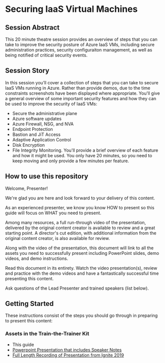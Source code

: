 # Securing IaaS Virtual Machines

## Session Abstract
This 20 minute theatre session provides an overview of steps that you can take to improve the security posture of Azure IaaS VMs, including secure administration practices, security configuraiton management, as well as being notified of critical security events.

## Session Story

In this session you’ll cover a collection of steps that you can take to secure IaaS VMs running in Azure. Rather than provide demos, due to the time constraints screenshots have been displayed where appropriate. You'll give a general overview of some important security features and how they can be used to improve the security of IaaS VMs:
- Secure the administrative plane
- Azure software updates
- Azure Firewall, NSG, and NVA
- Endpoint Protection
- Bastion and JiT Access
- Adaptive Application Control
- Disk Encryption
- File Integrity Monitoring.
You'll provide a brief overview of each feature and how it might be used. You only have 20 minutes, so you need to keep moving and only provide a few minutes per feature.

## How to use this repository
Welcome, Presenter!

We're glad you are here and look forward to your delivery of this content.

As an experienced presenter, we know you know HOW to present so this guide will focus on WHAT you need to present.

Among many resources, a full run-through video of the presentation, delivered by the original content creator is available to review and a great starting point. A director's cut edition, with additional information from the original content creator, is also available for review.

Along with the video of the presentation, this document will link to all the assets you need to successfully present including PowerPoint slides, demo videos, and demo instructions.

Read this document in its entirety. Watch the video presentation(s), review and practice with the demo videos and have a fantastically successful time presenting this content.

Ask questions of the Lead Presenter and trained speakers (list below).

## Getting Started
These instructions consist of the steps you should go through in preparing to present this content:

### Assets in the Train-the-Trainer Kit


- This guide
- [Powerpoint Presentation that includes Speaker Notes](https://globaleventcdn.blob.core.windows.net/assets/mco/mco11/MCO11_Securing_IaaS_VMs_Ignite.pptx)
- [Full Length Recording of Presentation from Ignite 2019](https://globaleventcdn.blob.core.windows.net/assets/mco/mco11/MCO_11_IGNITE.mp4)
